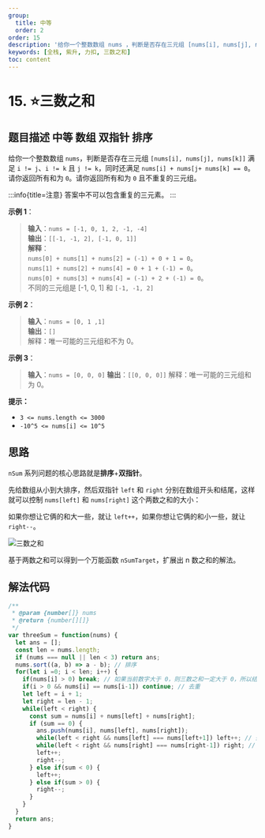 ```yaml
---
group:
  title: 中等
  order: 2
order: 15
description: '给你一个整数数组 nums ，判断是否存在三元组 [nums[i], nums[j], nums[k]] 满足 i != j、i != k 且 j != k ，同时还满足 nums[i] + nums[j] + nums[k] == 0 。请你返回所有和为 0 且不重复的三元组。'
keywords: [全栈, 紫升, 力扣, 三数之和]
toc: content
---
```


# 15. ⭐️​三数之和

## 题目描述 <Badge type="warning">中等</Badge> <Badge type="success">数组</Badge> <Badge type="success">双指针</Badge> <Badge type="success">排序</Badge>

给你一个整数数组 `nums`，判断是否存在三元组 `[nums[i], nums[j], nums[k]]` 满足 `i != j`、`i != k` 且 `j != k`，同时还满足 `nums[i] + nums[j+ nums[k] == 0`。请你返回所有和为 `0`。请你返回所有和为 `0` 且不重复的三元组。

:::info{title=注意}
答案中不可以包含重复的三元素。
:::

**示例 1**：

> **输入**：`nums = [-1, 0, 1, 2, -1, -4]`<br/>
> **输出**：`[[-1, -1, 2], [-1, 0, 1]]`<br/>
> **解释**：<br/>
> `nums[0] + nums[1] + nums[2] = (-1) + 0 + 1 = 0`。<br/>
> `nums[1] + nums[2] + nums[4] = 0 + 1 + (-1) = 0`。<br/>
> `nums[0] + nums[3] + nums[4] = (-1) + 2 + (-1) = 0`。<br/>
> 不同的三元组是 [-1, 0, 1] 和 `[-1, -1, 2]`

**示例 2**：

> **输入**：`nums = [0, 1 ,1]`<br/>
> **输出**：`[]`<br/>
> 解释：唯一可能的三元组和不为 0。

**示例 3**：

> **输入**：`nums = [0, 0, 0]`
> **输出**：`[[0, 0, 0]]`
> 解释：唯一可能的三元组和为 0。

**提示：**

- `3 <= nums.length <= 3000`
- `-10^5 <= nums[i] <= 10^5`

## 思路

`nSum` 系列问题的核心思路就是**排序**+**双指针**。

先给数组从小到大排序，然后双指针 `left` 和 `right` 分别在数组开头和结尾，这样就可以控制 `nums[left]` 和 `nums[right]` 这个两数之和的大小：

如果你想让它俩的和大一些，就让 `left++`，如果你想让它俩的和小一些，就让 `right--`。

![三数之和](https://cdn.jsdelivr.net/gh/youngjuning/images@main/1745219268550.png)

基于两数之和可以得到一个万能函数 `nSumTarget`，扩展出 n 数之和的解法。

## 解法代码

```js
/**
 * @param {number[]} nums
 * @return {number[][]}
 */
var threeSum = function(nums) {
  let ans = [];
  const len = nums.length;
  if (nums === null || len < 3) return ans;
  nums.sort((a, b) => a - b); // 排序
  for(let i =0; i < len; i++) {
    if(nums[i] > 0) break; // 如果当前数字大于 0，则三数之和一定大于 0，所以结束循环
    if(i > 0 && nums[i] == nums[i-1]) continue; // 去重
    let left = i + 1;
    let right = len - 1;
    while(left < right) {
      const sum = nums[i] + nums[left] + nums[right];
      if (sum == 0) {
        ans.push(nums[i], nums[left], nums[right]);
        while(left < right && nums[left] === nums[left+1]) left++; // 去重
        while(left < right && nums[right] === nums[right-1]) right; // 去重
        left++;
        right--;
      } else if(sum < 0) {
        left++;
      } else if(sum > 0) {
        right--;
      }
    }
  }
  return ans;
}
```
